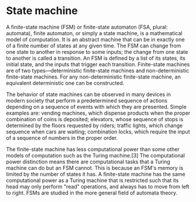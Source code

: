 # State machine 

A finite-state machine (FSM) or finite-state automaton (FSA, plural: automata), finite automaton, or simply a state machine, is a mathematical model of computation. It is an abstract machine that can be in exactly one of a finite number of states at any given time. The FSM can change from one state to another in response to some inputs; the change from one state to another is called a transition. An FSM is defined by a list of its states, its initial state, and the inputs that trigger each transition. Finite-state machines are of two types—deterministic finite-state machines and non-deterministic finite-state machines. For any non-deterministic finite-state machine, an equivalent deterministic one can be constructed.

The behavior of state machines can be observed in many devices in modern society that perform a predetermined sequence of actions depending on a sequence of events with which they are presented. Simple examples are: vending machines, which dispense products when the proper combination of coins is deposited; elevators, whose sequence of stops is determined by the floors requested by riders; traffic lights, which change sequence when cars are waiting; combination locks, which require the input of a sequence of numbers in the proper order.

The finite-state machine has less computational power than some other models of computation such as the Turing machine.[3] The computational power distinction means there are computational tasks that a Turing machine can do but an FSM cannot. This is because an FSM's memory is limited by the number of states it has. A finite-state machine has the same computational power as a Turing machine that is restricted such that its head may only perform "read" operations, and always has to move from left to right. FSMs are studied in the more general field of automata theory.
